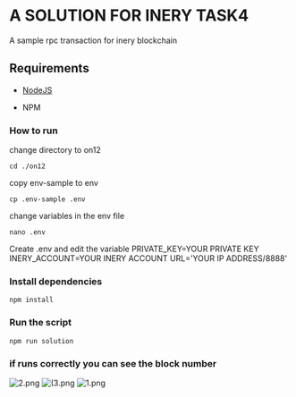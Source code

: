 # A SOLUTION FOR INERY TASK4   

A sample rpc transaction for inery blockchain

## Requirements

- [NodeJS](https://nodejs.org/en/)

- NPM


### How to run

change directory to on12

```shell
cd ./on12
```

copy env-sample to env

```shell
cp .env-sample .env
```

change variables in the env file

```shell
nano .env
```

Create .env and edit the variable
PRIVATE_KEY=YOUR PRIVATE KEY
INERY_ACCOUNT=YOUR INERY ACCOUNT
URL='YOUR IP ADDRESS/8888'


### Install dependencies

```shell
npm install
```

### Run the script

```
npm run solution
```

### if runs correctly you can see the block number 

![2.png](https://raw.githubusercontent.com/ondersabahat/inery-testnet-faucet-tasks/main/2.png)
![(3.png](https://raw.githubusercontent.com/ondersabahat/inery-testnet-faucet-tasks/main/3.png)
![1.png](https://raw.githubusercontent.com/ondersabahat/inery-testnet-faucet-tasks/main/1.png)


